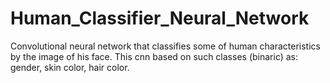 # Human_Classifier_Neural_Network
Convolutional neural network that classifies some of human characteristics by the image of his face. This cnn based on such classes (binaric) as: gender, skin color, hair color.
